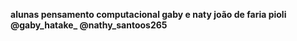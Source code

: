  <b>alunas pensamento computacional 
 gaby e naty
 joão de faria pioli 
 @gaby_hatake_
 @nathy_santoos265<b>
<html>
<body>
